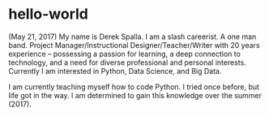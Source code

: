 # hello-world

(May 21, 2017)
My name is Derek Spalla. I am a slash careerist. A one man band. Project Manager/Instructional Designer/Teacher/Writer with 20 years experience – possessing a passion for learning, a deep connection to technology, and a need for diverse professional and personal interests. Currently I am interested in Python, Data Science, and Big Data.

I am currently teaching myself how to code Python. I tried once before, but life got in the way. I am determined to gain this knowledge over the summer (2017).
